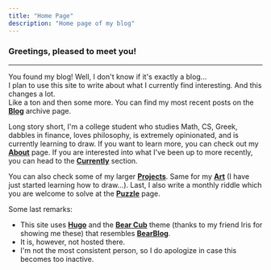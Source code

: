 ```yaml
---
title: "Home Page"
description: "Home page of my blog"
---
```


### Greetings, pleased to meet you!

---

You found my blog! Well, I don't know if it's exactly a blog...  
I plan to use this site to write about what I currently find interesting.
And this changes a lot.  
Like a ton and then some more. You can find my most recent posts on the
**[Blog](/posts/)** archive page.

Long story short, I'm a college student who studies Math, CS, Greek,
dabbles in finance, loves philosophy, is extremely opinionated,
and is currently learning to draw. If you want to learn more, you can check
out my **[About](/about/)** page. If you are interested into what I've been up
to more recently, you can head to the **[Currently](/currently/)** section.

You can also check some of my larger **[Projects](/projects/)**. Same for my
**[Art](/art/)** (I have just started learning how to draw...). Last, I also
write a monthly riddle which you are welcome to solve at the **[Puzzle](/puzzle/)**
page.

Some last remarks:
* This site uses **[Hugo](https://gohugo.io/)** and the
**[Bear Cub](https://github.com/clente/hugo-bearcub/tree/main)**
 theme (thanks to my friend Iris for showing me these)
that resembles **[BearBlog](https://bearblog.dev)**.
* It is, however, not hosted there.
* I'm not the most consistent person, so I do apologize in case this becomes too
 inactive.
